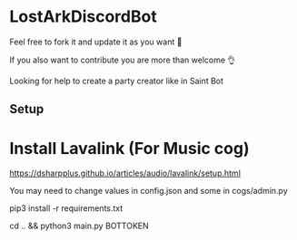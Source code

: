 # LostArkDiscordBot

Feel free to fork it and update it as you want 🙂

If you also want to contribute you are more than welcome 👌

Looking for help to create a party creator like in Saint Bot
## Setup
# Install Lavalink (For Music cog)
https://dsharpplus.github.io/articles/audio/lavalink/setup.html

You may need to change values in config.json and some in cogs/admin.py

pip3 install -r requirements.txt

cd .. && python3 main.py BOTTOKEN

